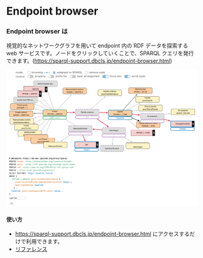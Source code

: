 # Endpoint browser
### Endpoint browser は
視覚的なネットワークグラフを用いて endpoint 内の RDF データを探索する web サービスです。ノードをクリックしていくことで、SPARQL クエリを発行できます。(https://sparql-support.dbcls.jp/endpoint-browser.html)

![Fig-1](https://raw.githubusercontent.com/dbcls/website/master/services/images/Endpoint_browser_fig-1.png)

#### 使い方
* https://sparql-support.dbcls.jp/endpoint-browser.html にアクセスするだけで利用できます。
* [リファレンス](https://sparql-support.dbcls.jp/sparql-support_j.html#endpoint_browser)
